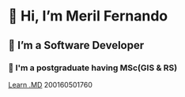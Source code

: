 # 👋 Hi, I’m Meril Fernando
##  👀 I’m a Software Developer
### 🌱 I'm a postgraduate having MSc(GIS & RS)


<!---
0776902221/0776902221 is a ✨ special ✨ repository because its `README.md` (this file) appears on your GitHub profile.
You can click the Preview link to take a look at your changes.
--->

[Learn .MD](https://medium.com/analytics-vidhya/how-to-create-a-readme-md-file-8fb2e8ce24e3)
200160501760
